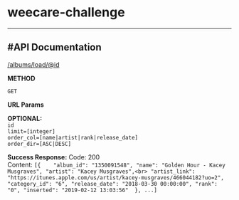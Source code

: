 # weecare-challenge
----


#API Documentation
---- 
</albums/load/@id>

**METHOD**

`GET`

**URL Params**

**OPTIONAL:**<br>
`id`<br>
`limit=[integer]` <br>
`order_col=[name|artist|rank|release_date]`<br>
`order_dir=[ASC|DESC]`<br>

**Success Response:**
Code: 200 <br />
Content: `[{    "album_id": "1350091548",
				"name": "Golden Hour - Kacey Musgraves",
				"artist": "Kacey Musgraves",<br>
				"artist_link": "https://itunes.apple.com/us/artist/kacey-musgraves/466044182?uo=2",
				"category_id": "6",
				"release_date": "2018-03-30 00:00:00",
				"rank": "0",
				"inserted": "2019-02-12 13:03:56" 
			}, ...]`
